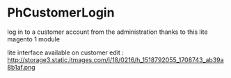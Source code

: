 # PhCustomerLogin
log in to a customer account from the administration thanks to this lite magento 1 module

lite interface available on customer edit : http://storage3.static.itmages.com/i/18/0216/h_1518792055_1708743_ab39a8b1af.png
